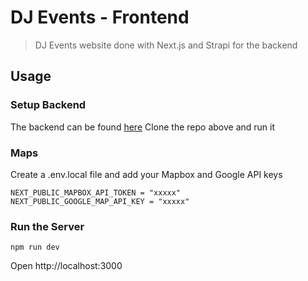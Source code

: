 # DJ Events - Frontend

> DJ Events website done with Next.js and Strapi for the backend

## Usage
### Setup Backend
The backend can be found [here](https://github.com/SpeedoMacMuffin/dj-events-backend)
Clone the repo above and run it

### Maps

Create a .env.local file and add your Mapbox and Google API keys

```
NEXT_PUBLIC_MAPBOX_API_TOKEN = "xxxxx"
NEXT_PUBLIC_GOOGLE_MAP_API_KEY = "xxxxx"
```

### Run the Server

```
npm run dev
```

Open http://localhost:3000

